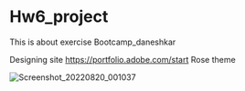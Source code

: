 # Hw6_project

This is about exercise Bootcamp_daneshkar

Designing site https://portfolio.adobe.com/start Rose theme

![Screenshot_20220820_001037](https://user-images.githubusercontent.com/66774651/185695342-088a0392-e4e9-4664-8326-b15339a4f775.png)
